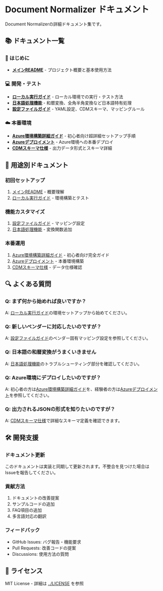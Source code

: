 # Document Normalizer ドキュメント

Document Normalizerの詳細ドキュメント集です。

## 📚 ドキュメント一覧

### 🚀 はじめに
- **[メインREADME](../README.md)** - プロジェクト概要と基本使用方法

### 💻 開発・テスト
- **[ローカル実行ガイド](LOCAL_TESTING.md)** - ローカル環境での実行・テスト方法
- **[日本語処理機能](JAPANESE_PROCESSING.md)** - 和暦変換、全角半角変換など日本語特有処理
- **[設定ファイルガイド](CONFIGURATION.md)** - YAML設定、CDMスキーマ、マッピングルール

### ☁️ 本番環境
- **[Azure環境構築詳細ガイド](AZURE_SETUP_DETAILED.md)** - 初心者向け超詳細セットアップ手順
- **[Azureデプロイメント](AZURE_DEPLOYMENT.md)** - Azure環境への本番デプロイ
- **[CDMスキーマ仕様](CDM_SCHEMA.md)** - 出力データ形式とスキーマ詳細

## 🎯 用途別ドキュメント

### 初回セットアップ
1. [メインREADME](../README.md) - 概要理解
2. [ローカル実行ガイド](LOCAL_TESTING.md) - 環境構築とテスト

### 機能カスタマイズ
1. [設定ファイルガイド](CONFIGURATION.md) - マッピング設定
2. [日本語処理機能](JAPANESE_PROCESSING.md) - 変換関数追加

### 本番運用
1. [Azure環境構築詳細ガイド](AZURE_SETUP_DETAILED.md) - 初心者向け完全ガイド
2. [Azureデプロイメント](AZURE_DEPLOYMENT.md) - 本番環境構築
3. [CDMスキーマ仕様](CDM_SCHEMA.md) - データ仕様確認

## 🔍 よくある質問

### Q: まず何から始めれば良いですか？
A: [ローカル実行ガイド](LOCAL_TESTING.md)の環境セットアップから始めてください。

### Q: 新しいベンダーに対応したいのですが？
A: [設定ファイルガイド](CONFIGURATION.md)のベンダー固有マッピング設定を参照してください。

### Q: 日本語の和暦変換がうまくいきません
A: [日本語処理機能](JAPANESE_PROCESSING.md)のトラブルシューティング部分を確認してください。

### Q: Azure環境にデプロイしたいのですが？
A: 初心者の方は[Azure環境構築詳細ガイド](AZURE_SETUP_DETAILED.md)を、経験者の方は[Azureデプロイメント](AZURE_DEPLOYMENT.md)を参照してください。

### Q: 出力されるJSONの形式を知りたいのですが？
A: [CDMスキーマ仕様](CDM_SCHEMA.md)で詳細なスキーマ定義を確認できます。

## 🛠️ 開発支援

### ドキュメント更新
このドキュメントは実装と同期して更新されます。不整合を見つけた場合はIssueを報告してください。

### 貢献方法
1. ドキュメントの改善提案
2. サンプルコードの追加
3. FAQ項目の追加
4. 多言語対応の翻訳

### フィードバック
- GitHub Issues: バグ報告・機能要求
- Pull Requests: 改善コードの提案
- Discussions: 使用方法の質問

## 📄 ライセンス

MIT License - 詳細は [../LICENSE](../LICENSE) を参照
